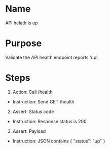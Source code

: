 # Name
API helath is up

# Purpose
Validate the API health endpoint reports 'up'.

# Steps
1. Action: Call /health
 - Instruction: Send GET /health
2. Assert: Status code
 - Instruction: Response status is 200
3. Assert: Payload
 - Instruction: JSON contains { "status": "up" }

